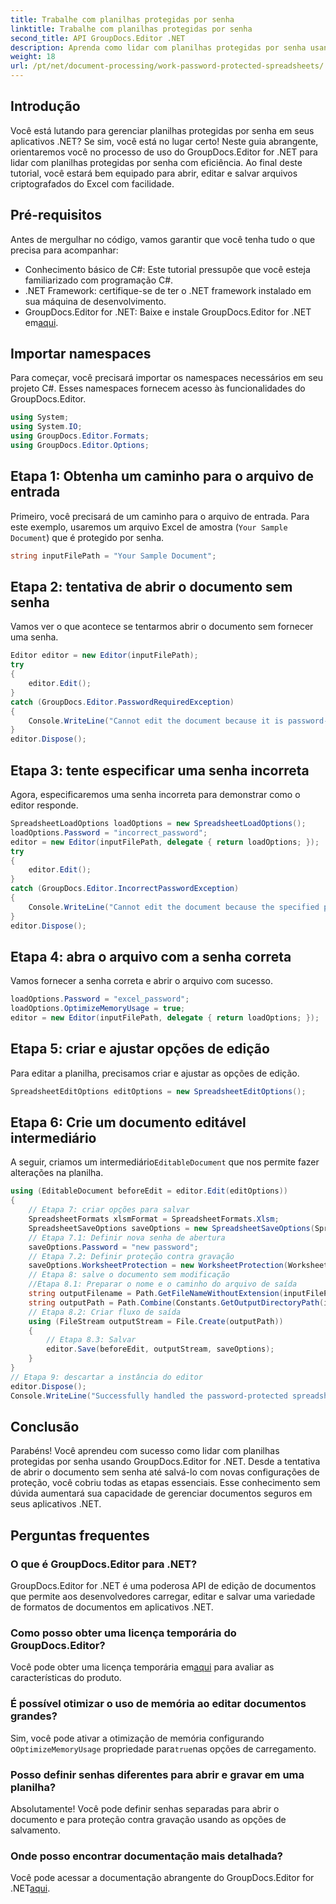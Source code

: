 ```yaml
---
title: Trabalhe com planilhas protegidas por senha
linktitle: Trabalhe com planilhas protegidas por senha
second_title: API GroupDocs.Editor .NET
description: Aprenda como lidar com planilhas protegidas por senha usando GroupDocs.Editor for .NET. Este guia detalhado orienta você na abertura e no salvamento de arquivos Excel seguros.
weight: 18
url: /pt/net/document-processing/work-password-protected-spreadsheets/
---
```

## Introdução
Você está lutando para gerenciar planilhas protegidas por senha em seus aplicativos .NET? Se sim, você está no lugar certo! Neste guia abrangente, orientaremos você no processo de uso do GroupDocs.Editor for .NET para lidar com planilhas protegidas por senha com eficiência. Ao final deste tutorial, você estará bem equipado para abrir, editar e salvar arquivos criptografados do Excel com facilidade.
## Pré-requisitos
Antes de mergulhar no código, vamos garantir que você tenha tudo o que precisa para acompanhar:
- Conhecimento básico de C#: Este tutorial pressupõe que você esteja familiarizado com programação C#.
- .NET Framework: certifique-se de ter o .NET framework instalado em sua máquina de desenvolvimento.
-  GroupDocs.Editor for .NET: Baixe e instale GroupDocs.Editor for .NET em[aqui](https://releases.groupdocs.com/editor/net/).
## Importar namespaces
Para começar, você precisará importar os namespaces necessários em seu projeto C#. Esses namespaces fornecem acesso às funcionalidades do GroupDocs.Editor.
```csharp
using System;
using System.IO;
using GroupDocs.Editor.Formats;
using GroupDocs.Editor.Options;
```
## Etapa 1: Obtenha um caminho para o arquivo de entrada
Primeiro, você precisará de um caminho para o arquivo de entrada. Para este exemplo, usaremos um arquivo Excel de amostra (`Your Sample Document`) que é protegido por senha.
```csharp
string inputFilePath = "Your Sample Document";
```
## Etapa 2: tentativa de abrir o documento sem senha
Vamos ver o que acontece se tentarmos abrir o documento sem fornecer uma senha.
```csharp
Editor editor = new Editor(inputFilePath);
try
{
    editor.Edit();
}
catch (GroupDocs.Editor.PasswordRequiredException)
{
    Console.WriteLine("Cannot edit the document because it is password-protected. A password is required.");
}
editor.Dispose();
```
## Etapa 3: tente especificar uma senha incorreta
Agora, especificaremos uma senha incorreta para demonstrar como o editor responde.
```csharp
SpreadsheetLoadOptions loadOptions = new SpreadsheetLoadOptions();
loadOptions.Password = "incorrect_password";
editor = new Editor(inputFilePath, delegate { return loadOptions; });
try
{
    editor.Edit();
}
catch (GroupDocs.Editor.IncorrectPasswordException)
{
    Console.WriteLine("Cannot edit the document because the specified password is incorrect.");
}
editor.Dispose();
```
## Etapa 4: abra o arquivo com a senha correta
Vamos fornecer a senha correta e abrir o arquivo com sucesso.
```csharp
loadOptions.Password = "excel_password";
loadOptions.OptimizeMemoryUsage = true;
editor = new Editor(inputFilePath, delegate { return loadOptions; });
```
## Etapa 5: criar e ajustar opções de edição
Para editar a planilha, precisamos criar e ajustar as opções de edição.
```csharp
SpreadsheetEditOptions editOptions = new SpreadsheetEditOptions();
```
## Etapa 6: Crie um documento editável intermediário
 A seguir, criamos um intermediário`EditableDocument` que nos permite fazer alterações na planilha.
```csharp
using (EditableDocument beforeEdit = editor.Edit(editOptions))
{
    // Etapa 7: criar opções para salvar
    SpreadsheetFormats xlsmFormat = SpreadsheetFormats.Xlsm;
    SpreadsheetSaveOptions saveOptions = new SpreadsheetSaveOptions(SpreadsheetFormats.Xlsm);
    // Etapa 7.1: Definir nova senha de abertura
    saveOptions.Password = "new password";
    // Etapa 7.2: Definir proteção contra gravação
    saveOptions.WorksheetProtection = new WorksheetProtection(WorksheetProtectionType.All, "write password");
    // Etapa 8: salve o documento sem modificação
    //Etapa 8.1: Preparar o nome e o caminho do arquivo de saída
    string outputFilename = Path.GetFileNameWithoutExtension(inputFilePath) + "." + xlsmFormat.Extension;
    string outputPath = Path.Combine(Constants.GetOutputDirectoryPath(inputFilePath), outputFilename);
    // Etapa 8.2: Criar fluxo de saída
    using (FileStream outputStream = File.Create(outputPath))
    {
        // Etapa 8.3: Salvar
        editor.Save(beforeEdit, outputStream, saveOptions);
    }
}
// Etapa 9: descartar a instância do editor
editor.Dispose();
Console.WriteLine("Successfully handled the password-protected spreadsheet. Editor instance has been disposed: {0}", editor.IsDisposed ? "Yes" : "No");
```
## Conclusão
Parabéns! Você aprendeu com sucesso como lidar com planilhas protegidas por senha usando GroupDocs.Editor for .NET. Desde a tentativa de abrir o documento sem senha até salvá-lo com novas configurações de proteção, você cobriu todas as etapas essenciais. Esse conhecimento sem dúvida aumentará sua capacidade de gerenciar documentos seguros em seus aplicativos .NET.
## Perguntas frequentes
### O que é GroupDocs.Editor para .NET?
GroupDocs.Editor for .NET é uma poderosa API de edição de documentos que permite aos desenvolvedores carregar, editar e salvar uma variedade de formatos de documentos em aplicativos .NET.
### Como posso obter uma licença temporária do GroupDocs.Editor?
 Você pode obter uma licença temporária em[aqui](https://purchase.groupdocs.com/temporary-license/) para avaliar as características do produto.
### É possível otimizar o uso de memória ao editar documentos grandes?
 Sim, você pode ativar a otimização de memória configurando o`OptimizeMemoryUsage` propriedade para`true`nas opções de carregamento.
### Posso definir senhas diferentes para abrir e gravar em uma planilha?
Absolutamente! Você pode definir senhas separadas para abrir o documento e para proteção contra gravação usando as opções de salvamento.
### Onde posso encontrar documentação mais detalhada?
 Você pode acessar a documentação abrangente do GroupDocs.Editor for .NET[aqui](https://tutorials.groupdocs.com/editor/net/).